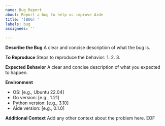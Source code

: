 ```yaml
---
name: Bug Report
about: Report a bug to help us improve Aide
title: '[BUG] '
labels: bug
assignees: ''

---
```


**Describe the Bug**
A clear and concise description of what the bug is.

**To Reproduce**
Steps to reproduce the behavior:
1.
2.
3.

**Expected Behavior**
A clear and concise description of what you expected to happen.

**Environment**
- OS: [e.g., Ubuntu 22.04]
- Go version: [e.g., 1.21]
- Python version: [e.g., 3.10]
- Aide version: [e.g., 0.1.0]

**Additional Context**
Add any other context about the problem here.
EOF

